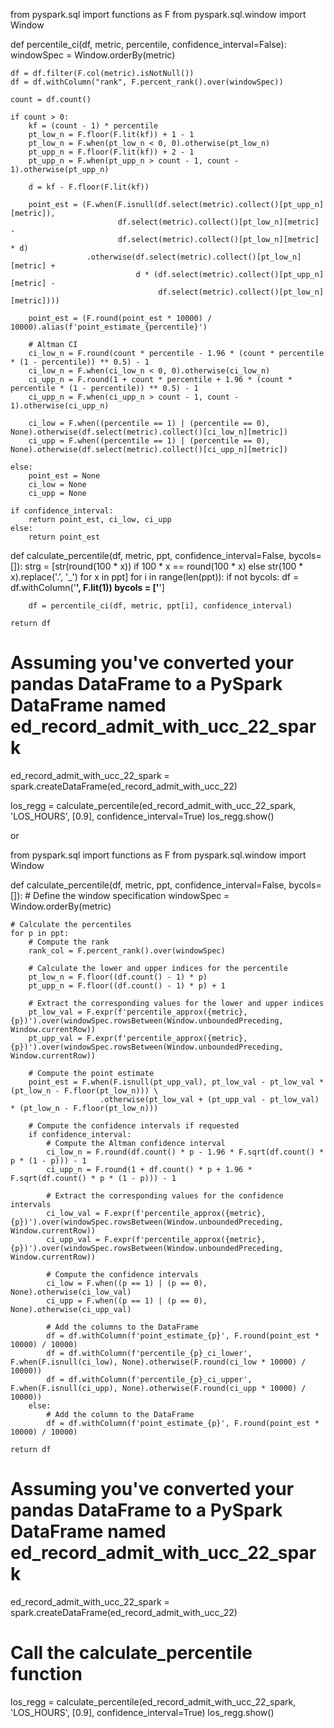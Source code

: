 from pyspark.sql import functions as F
from pyspark.sql.window import Window

def percentile_ci(df, metric, percentile, confidence_interval=False):
    windowSpec = Window.orderBy(metric)
    
    df = df.filter(F.col(metric).isNotNull())
    df = df.withColumn("rank", F.percent_rank().over(windowSpec))
    
    count = df.count()
    
    if count > 0:
        kf = (count - 1) * percentile
        pt_low_n = F.floor(F.lit(kf)) + 1 - 1
        pt_low_n = F.when(pt_low_n < 0, 0).otherwise(pt_low_n)
        pt_upp_n = F.floor(F.lit(kf)) + 2 - 1
        pt_upp_n = F.when(pt_upp_n > count - 1, count - 1).otherwise(pt_upp_n)
        
        d = kf - F.floor(F.lit(kf))
        
        point_est = (F.when(F.isnull(df.select(metric).collect()[pt_upp_n][metric]), 
                            df.select(metric).collect()[pt_low_n][metric] - 
                            df.select(metric).collect()[pt_low_n][metric] * d)
                     .otherwise(df.select(metric).collect()[pt_low_n][metric] + 
                                d * (df.select(metric).collect()[pt_upp_n][metric] - 
                                     df.select(metric).collect()[pt_low_n][metric])))
        
        point_est = (F.round(point_est * 10000) / 10000).alias(f'point_estimate_{percentile}')
        
        # Altman CI
        ci_low_n = F.round(count * percentile - 1.96 * (count * percentile * (1 - percentile)) ** 0.5) - 1
        ci_low_n = F.when(ci_low_n < 0, 0).otherwise(ci_low_n)
        ci_upp_n = F.round(1 + count * percentile + 1.96 * (count * percentile * (1 - percentile)) ** 0.5) - 1
        ci_upp_n = F.when(ci_upp_n > count - 1, count - 1).otherwise(ci_upp_n)
        
        ci_low = F.when((percentile == 1) | (percentile == 0), None).otherwise(df.select(metric).collect()[ci_low_n][metric])
        ci_upp = F.when((percentile == 1) | (percentile == 0), None).otherwise(df.select(metric).collect()[ci_upp_n][metric])
        
    else:
        point_est = None
        ci_low = None
        ci_upp = None

    if confidence_interval:
        return point_est, ci_low, ci_upp
    else:
        return point_est

def calculate_percentile(df, metric, ppt, confidence_interval=False, bycols=[]):
    strg = [str(round(100 * x)) if 100 * x == round(100 * x) else str(100 * x).replace('.', '_') for x in ppt]
    for i in range(len(ppt)):
        if not bycols:
            df = df.withColumn('__', F.lit(1))
            bycols = ['__']
        
        df = percentile_ci(df, metric, ppt[i], confidence_interval)
        
    return df

# Assuming you've converted your pandas DataFrame to a PySpark DataFrame named ed_record_admit_with_ucc_22_spark
ed_record_admit_with_ucc_22_spark = spark.createDataFrame(ed_record_admit_with_ucc_22)

los_regg = calculate_percentile(ed_record_admit_with_ucc_22_spark, 'LOS_HOURS', [0.9], confidence_interval=True)
los_regg.show()



or 

from pyspark.sql import functions as F
from pyspark.sql.window import Window

def calculate_percentile(df, metric, ppt, confidence_interval=False, bycols=[]):
    # Define the window specification
    windowSpec = Window.orderBy(metric)

    # Calculate the percentiles
    for p in ppt:
        # Compute the rank
        rank_col = F.percent_rank().over(windowSpec)
        
        # Calculate the lower and upper indices for the percentile
        pt_low_n = F.floor((df.count() - 1) * p)
        pt_upp_n = F.floor((df.count() - 1) * p) + 1

        # Extract the corresponding values for the lower and upper indices
        pt_low_val = F.expr(f'percentile_approx({metric}, {p})').over(windowSpec.rowsBetween(Window.unboundedPreceding, Window.currentRow))
        pt_upp_val = F.expr(f'percentile_approx({metric}, {p})').over(windowSpec.rowsBetween(Window.unboundedPreceding, Window.currentRow))

        # Compute the point estimate
        point_est = F.when(F.isnull(pt_upp_val), pt_low_val - pt_low_val * (pt_low_n - F.floor(pt_low_n))) \
                        .otherwise(pt_low_val + (pt_upp_val - pt_low_val) * (pt_low_n - F.floor(pt_low_n)))

        # Compute the confidence intervals if requested
        if confidence_interval:
            # Compute the Altman confidence interval
            ci_low_n = F.round(df.count() * p - 1.96 * F.sqrt(df.count() * p * (1 - p))) - 1
            ci_upp_n = F.round(1 + df.count() * p + 1.96 * F.sqrt(df.count() * p * (1 - p))) - 1
            
            # Extract the corresponding values for the confidence intervals
            ci_low_val = F.expr(f'percentile_approx({metric}, {p})').over(windowSpec.rowsBetween(Window.unboundedPreceding, Window.currentRow))
            ci_upp_val = F.expr(f'percentile_approx({metric}, {p})').over(windowSpec.rowsBetween(Window.unboundedPreceding, Window.currentRow))

            # Compute the confidence intervals
            ci_low = F.when((p == 1) | (p == 0), None).otherwise(ci_low_val)
            ci_upp = F.when((p == 1) | (p == 0), None).otherwise(ci_upp_val)
            
            # Add the columns to the DataFrame
            df = df.withColumn(f'point_estimate_{p}', F.round(point_est * 10000) / 10000)
            df = df.withColumn(f'percentile_{p}_ci_lower', F.when(F.isnull(ci_low), None).otherwise(F.round(ci_low * 10000) / 10000))
            df = df.withColumn(f'percentile_{p}_ci_upper', F.when(F.isnull(ci_upp), None).otherwise(F.round(ci_upp * 10000) / 10000))
        else:
            # Add the column to the DataFrame
            df = df.withColumn(f'point_estimate_{p}', F.round(point_est * 10000) / 10000)

    return df

# Assuming you've converted your pandas DataFrame to a PySpark DataFrame named ed_record_admit_with_ucc_22_spark
ed_record_admit_with_ucc_22_spark = spark.createDataFrame(ed_record_admit_with_ucc_22)

# Call the calculate_percentile function
los_regg = calculate_percentile(ed_record_admit_with_ucc_22_spark, 'LOS_HOURS', [0.9], confidence_interval=True)
los_regg.show()

